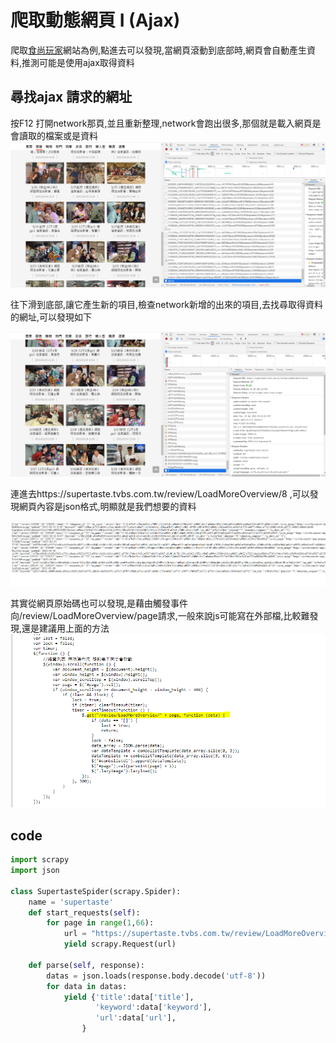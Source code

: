 # 爬取動態網頁 I (Ajax)

爬取<a href = "https://supertaste.tvbs.com.tw/review">食尚玩家</a>網站為例,點進去可以發現,當網頁滾動到底部時,網頁會自動產生資料,推測可能是使用ajax取得資料




## 尋找ajax 請求的網址

按F12 打開network那頁,並且重新整理,network會跑出很多,那個就是載入網頁是會讀取的檔案或是資料
<img src="1.PNG">



往下滑到底部,讓它產生新的項目,檢查network新增的出來的項目,去找尋取得資料的網址,可以發現如下

<img src="2.PNG">



連進去https://supertaste.tvbs.com.tw/review/LoadMoreOverview/8 ,可以發現網頁內容是json格式,明顯就是我們想要的資料

<img src="3.PNG">


其實從網頁原始碼也可以發現,是藉由觸發事件向/review/LoadMoreOverview/page請求,一般來說js可能寫在外部檔,比較難發現,還是建議用上面的方法
<img src="4.PNG">


## code


```python
import scrapy
import json

class SupertasteSpider(scrapy.Spider):
    name = 'supertaste'
    def start_requests(self):       
        for page in range(1,66):
            url = "https://supertaste.tvbs.com.tw/review/LoadMoreOverview/%s" %page
            yield scrapy.Request(url)    

    def parse(self, response): 
        datas = json.loads(response.body.decode('utf-8'))
        for data in datas:
            yield {'title':data['title'],
                   'keyword':data['keyword'],
                   'url':data['url'],
                }
```